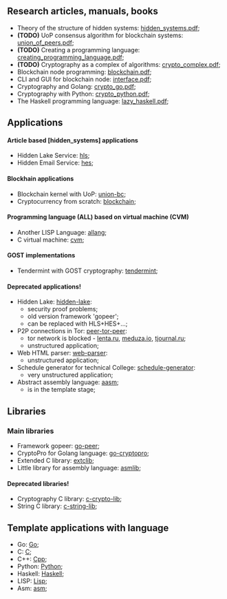 ## Research articles, manuals, books

* Theory of the structure of hidden systems: [hidden_systems.pdf](https://github.com/number571/gopeer/blob/master/hidden_systems.pdf);
* **(TODO)** UoP consensus algorithm for blockchain systems: [union_of_peers.pdf](https://github.com/number571/unionbc/blob/master/union_of_peers.pdf);
* **(TODO)** Creating a programming language: [creating_programming_language.pdf](https://github.com/number571/allang/blob/master/creating_programming_language.pdf);
* **(TODO)** Cryptography as a complex of algorithms: [crypto_complex.pdf](https://github.com/number571/Cryptography/blob/master/crypto_complex.pdf);
* Blockchain node programming: [blockchain.pdf](https://github.com/number571/blockchain/blob/master/_example/blockchain.pdf);
* CLI and GUI for blockchain node: [interface.pdf](https://github.com/number571/blockchain/blob/master/_example/interface.pdf);
* Cryptography and Golang: [crypto_go.pdf](https://github.com/number571/Go/blob/master/Cryptography/crypto_go.pdf);
* Cryptography with Python: [crypto_python.pdf](https://github.com/number571/Python/blob/master/Cryptography/Book/crypto_python.pdf);
* The Haskell programming language: [lazy_haskell.pdf](https://github.com/number571/Haskell/blob/master/Book/lazy_haskell.pdf);

## Applications

#### Article based [hidden_systems] applications
* Hidden Lake Service: [hls](https://github.com/number571/hls);
* Hidden Email Service: [hes](https://github.com/number571/hes);

#### Blockhain applications
* Blockchain kernel with UoP: [union-bc](https://github.com/number571/union-bc);
* Cryptocurrency from scratch: [blockchain](https://github.com/number571/blockchain);

#### Programming language (ALL) based on virtual machine (CVM)
* Another LISP Language: [allang](https://github.com/number571/allang);
* C virtual machine: [cvm](https://github.com/number571/cvm);

#### GOST implementations
* Tendermint with GOST cryptography: [tendermint](https://github.com/number571/tendermint);

#### Deprecated applications!
* Hidden Lake: [hidden-lake](https://github.com/number571/hidden-lake):
  * security proof problems;
  * old version framework 'gopeer';
  * can be replaced with HLS+HES+...;
* P2P connections in Tor: [peer-tor-peer](https://github.com/number571/peer-tor-peer):
  * tor network is blocked - [lenta.ru](https://lenta.ru/articles/2021/12/14/tor), [meduza.io](https://meduza.io/feature/2021/12/10), [tjournal.ru](tjournal.ru/analysis/488026-v-rossii-zhaluyutsya-na-blokirovku-tor-ego-mozhno-zablokirovat-polnostyu-i-chto-togda-delat-otvechayut-specialisty);
  * unstructured application;
* Web HTML parser: [web-parser](https://github.com/number571/web-parserr):
  * unstructured application;
* Schedule generator for technical College: [schedule-generator](https://github.com/number571/schedule-generator):
  * very unstructured application;
* Abstract assembly language: [aasm](https://github.com/number571/aasm);
  * is in the template stage;

## Libraries

### Main libraries
* Framework gopeer: [go-peer](https://github.com/number571/go-peer);
* CryptoPro for Golang language: [go-cryptopro](https://github.com/number571/go-cryptopro);
* Extended C library: [extclib](https://github.com/number571/extclib);
* Little library for assembly language: [asmlib](https://github.com/number571/asmlib);

#### Deprecated libraries!
* Cryptography C library: [c-crypto-lib](https://github.com/number571/c-crypto-lib);
* String C library: [c-string-lib](https://github.com/number571/c-string-lib);

## Template applications with language

* Go: [Go](https://github.com/number571/Go);
* C: [C](https://github.com/number571/C);
* C++: [Cpp](https://github.com/number571/Cpp);
* Python: [Python](https://github.com/number571/Python);
* Haskell: [Haskell](https://github.com/number571/Haskell);
* LISP: [Lisp](https://github.com/number571/Lisp);
* Asm: [asm](https://github.com/number571/Asm);

